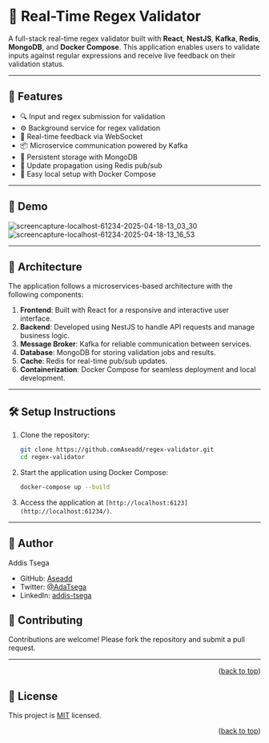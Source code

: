 
# 🧪 Real-Time Regex Validator

A full-stack real-time regex validator built with **React**, **NestJS**, **Kafka**, **Redis**, **MongoDB**, and **Docker Compose**. This application enables users to validate inputs against regular expressions and receive live feedback on their validation status.

---

## 🚀 Features

- 🔍 Input and regex submission for validation
- ⚙️ Background service for regex validation
- 🔄 Real-time feedback via WebSocket
- 📦 Microservice communication powered by Kafka
- 💾 Persistent storage with MongoDB
- 🔔 Update propagation using Redis pub/sub
- 🐳 Easy local setup with Docker Compose

---

## 📸 Demo
![screencapture-localhost-61234-2025-04-18-13_03_30](https://github.com/user-attachments/assets/2bd7f422-4140-4057-822b-fdbc76023f6e)
![screencapture-localhost-61234-2025-04-18-13_16_53](https://github.com/user-attachments/assets/767293b7-feff-4664-a864-ce747f490fc0)


---

## 🧱 Architecture

The application follows a microservices-based architecture with the following components:

1. **Frontend**: Built with React for a responsive and interactive user interface.
2. **Backend**: Developed using NestJS to handle API requests and manage business logic.
3. **Message Broker**: Kafka for reliable communication between services.
4. **Database**: MongoDB for storing validation jobs and results.
5. **Cache**: Redis for real-time pub/sub updates.
6. **Containerization**: Docker Compose for seamless deployment and local development.

---

## 🛠️ Setup Instructions

1. Clone the repository:
    ```bash
    git clone https://github.comAseadd/regex-validator.git
    cd regex-validator
    ```

2. Start the application using Docker Compose:
    ```bash
    docker-compose up --build
    ```

3. Access the application at `[http://localhost:6123](http://localhost:61234/)`.

---

## 👥 Author <a name="author"></a>

Addis Tsega

- GitHub: [Aseadd](https://github.com/Aseadd)
- Twitter: [@AdaTsega](https://twitter.com/AdaTsega)
- LinkedIn: [addis-tsega](https://www.linkedin.com/in/addis-tsega/)

## 🤝 Contributing

Contributions are welcome! Please fork the repository and submit a pull request.

---
<p align="right">(<a href="#readme-top">back to top</a>)</p>

<!-- LICENSE -->

## 📝 License <a name="license"></a>

This project is [MIT](./MIT.md) licensed.



<p align="right">(<a href="#readme-top">back to top</a>)</p>
